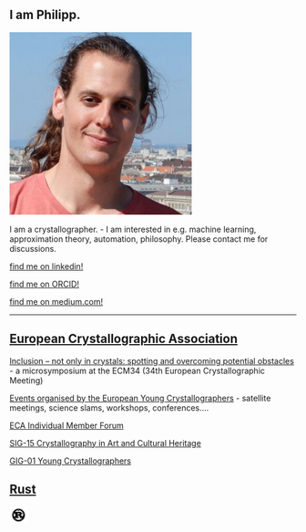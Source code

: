 I am Philipp.
------
<a href="https://phlpphns.github.io"><img src="img/photo_philipp.png" alt="Philipp" height="320"></a>

I am a crystallographer. - I am interested in e.g. machine learning, approximation theory, automation, philosophy. Please contact me for discussions.

[find me on linkedin!](https://jo.linkedin.com/in/philipp-hans-a5b9681a7?trk=people-guest_people_search-card)

[find me on ORCID!](https://orcid.org/0000-0002-3505-9884)

[find me on medium.com!](https://medium.com/@phlpphns)

------

[European Crystallographic Association](https://ecanews.org/)
------

[Inclusion – not only in crystals: spotting and overcoming potential obstacles](https://phlpphns.github.io/ECM34_MS_inclusion/) - a microsymposium at the ECM34 (34th European Crystallographic Meeting)

[Events organised by the European Young Crystallographers](https://phlpphns.github.io/EYC_events/) - satellite meetings, science slams, workshops, conferences....

[ECA Individual Member Forum](https://ecanews.org/groups/eca-im-forum/)

[SIG-15 Crystallography in Art and Cultural Heritage](https://ecanews.org/groups/sig-15-crystallography-in-art-and-cultural-heritage/)

[GIG-01 Young Crystallographers](https://ecanews.org/groups/gig-01-young-crystallographers/)

[Rust](https://www.rust-lang.org/)
------
<a href="https://www.rust-lang.org/"><img src="img/rust-logo-blk.svg" alt="Rust" height="32"></a>


<!---
[Rust] / [WebAssembly]
----------------------
<a href="https://www.rust-lang.org/"><img src="img/rust-logo-blk.svg" alt="Rust" height="32"></a>
<a href="https://webassembly.org/"><img src="img/WebAssembly_Logo.svg" alt="WebAssembly" height="32"></a>
<a href="https://developer.mozilla.org/en-US/docs/Web/JavaScript"><img src="img/Unofficial_JavaScript_logo.svg" alt="JavaScript" height="32"></a>
<a href="https://www.typescriptlang.org/"><img src="img/typescriptlang-icon.svg" alt="JavaScript" height="32"></a>

* [fractx-wasm-demo](https://phlpphns.github.io/test_submodule) - a [Mandelbrot](https://en.wikipedia.org/wiki/Mandelbrot_set) set WebAssembly [demo](/rust-fractx-wasm-demo/) in Rust. Thank you to [royaltm](https://royaltm.github.io/), whose repo I copied for learning reasons.
--->
